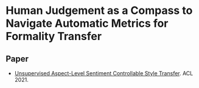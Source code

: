 # Human Judgement as a Compass to Navigate Automatic Metrics for Formality Transfer

## Paper
- [Unsupervised Aspect-Level Sentiment Controllable Style Transfer](https://anthology.aclweb.org/2020.aacl-main.33/). ACL 2021.
